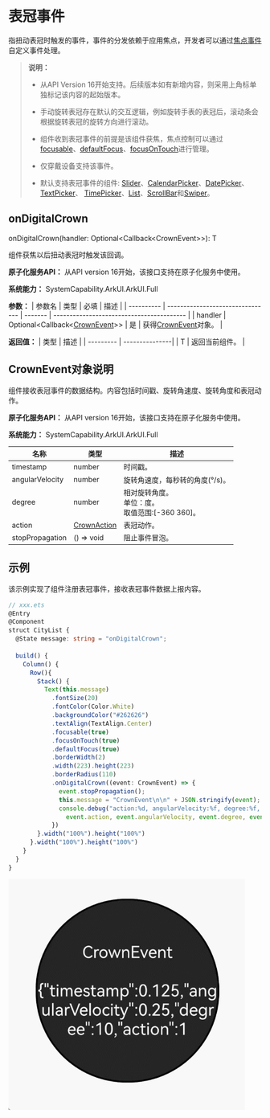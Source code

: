 # 表冠事件
   指扭动表冠时触发的事件，事件的分发依赖于应用焦点，开发者可以通过[焦点事件](ts-universal-attributes-focus.md)自定义事件处理。

>  **说明：**
>
>  - 从API Version 16开始支持。后续版本如有新增内容，则采用上角标单独标记该内容的起始版本。
>
>  - 手动旋转表冠存在默认的交互逻辑，例如旋转手表的表冠后，滚动条会根据旋转表冠的旋转方向进行滚动。
>
>  - 组件收到表冠事件的前提是该组件获焦，焦点控制可以通过[focusable](ts-universal-attributes-focus.md#focusable)、[defaultFocus](ts-universal-attributes-focus.md#defaultFocus9)、[focusOnTouch](ts-universal-attributes-focus.md#focusOnTouch9)进行管理。
>
>  - 仅穿戴设备支持该事件。
>
>  - 默认支持表冠事件的组件: [Slider](ts-basic-components-slider.md)、[CalendarPicker](ts-basic-components-calendarpicker.md)、[DatePicker](ts-basic-components-datepicker.md)、[TextPicker](ts-basic-components-textpicker.md)、 [TimePicker](ts-basic-components-timepicker.md)、[List](ts-container-list.md)、[ScrollBar](ts-basic-components-scrollbar.md)和[Swiper](ts-container-swiper.md)。

## onDigitalCrown

onDigitalCrown(handler: Optional&lt;Callback&lt;CrownEvent&gt;&gt;): T

组件获焦以后扭动表冠时触发该回调。

**原子化服务API：** 从API version 16开始，该接口支持在原子化服务中使用。

**系统能力：** SystemCapability.ArkUI.ArkUI.Full


**参数：** 
| 参数名      | 类型                             | 必填     | 描述                                      |
| ---------- | -------------------------------- | ------- | ----------------------------------------- |
| handler      | Optional&lt;Callback&lt;[CrownEvent](#crownevent对象说明)&gt;&gt; | 是       | 获得[CrownEvent](#crownevent对象说明)对象。   |


**返回值：**
| 类型      | 描述           |
| --------- | ---------------|
| T         | 返回当前组件。   |

## CrownEvent对象说明

组件接收表冠事件的数据结构。内容包括时间戳、旋转角速度、旋转角度和表冠动作。

**原子化服务API：** 从API version 16开始，该接口支持在原子化服务中使用。

**系统能力：** SystemCapability.ArkUI.ArkUI.Full

| 名称                   | 类型           | 描述                                    |
| --------------------- | -------------- | -------------------------------------- |
| timestamp	        | number	 | 时间戳。                                  |
| angularVelocity	| number	 | 旋转角速度，每秒转的角度(°/s)。                   |
| degree	        | number 	 | 相对旋转角度。<br>单位：度。<br>取值范围:[-360 360]。     |
| action	        | [CrownAction](ts-appendix-enums.md#crownaction16)   | 表冠动作。  |
| stopPropagation	| () => void     | 阻止事件冒泡。                         |

## 示例
该示例实现了组件注册表冠事件，接收表冠事件数据上报内容。
```ts
// xxx.ets
@Entry
@Component
struct CityList {
  @State message: string = "onDigitalCrown";

  build() {
    Column() {
      Row(){
        Stack() {
          Text(this.message)
            .fontSize(20)
            .fontColor(Color.White)
            .backgroundColor("#262626")
            .textAlign(TextAlign.Center)
            .focusable(true)
            .focusOnTouch(true)
            .defaultFocus(true)
            .borderWidth(2)
            .width(223).height(223)
            .borderRadius(110)
            .onDigitalCrown((event: CrownEvent) => {
              event.stopPropagation();
              this.message = "CrownEvent\n\n" + JSON.stringify(event);
              console.debug("action:%d, angularVelocity:%f, degree:%f, timestamp:%f",
                event.action, event.angularVelocity, event.degree, event.timestamp);
            })
        }.width("100%").height("100%")
      }.width("100%").height("100%")
    }
  }
}
```

![crown.gif](figures/crown.gif)
